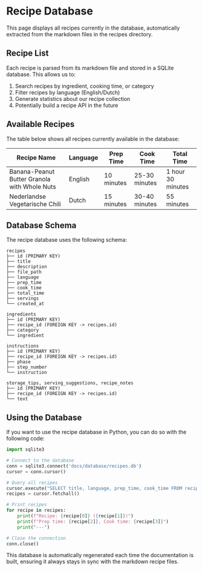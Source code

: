 # Recipe Database

This page displays all recipes currently in the database, automatically extracted from the markdown files in the recipes directory.

## Recipe List

Each recipe is parsed from its markdown file and stored in a SQLite database. This allows us to:

1. Search recipes by ingredient, cooking time, or category
2. Filter recipes by language (English/Dutch)
3. Generate statistics about our recipe collection
4. Potentially build a recipe API in the future

## Available Recipes

The table below shows all recipes currently available in the database:

| Recipe Name | Language | Prep Time | Cook Time | Total Time |
|-------------|----------|-----------|-----------|------------|
| Banana-Peanut Butter Granola with Whole Nuts | English | 10 minutes | 25-30 minutes | 1 hour 30 minutes |
| Nederlandse Vegetarische Chili | Dutch | 15 minutes | 30-40 minutes | 55 minutes |

## Database Schema

The recipe database uses the following schema:

```
recipes
├── id (PRIMARY KEY)
├── title
├── description
├── file_path
├── language
├── prep_time
├── cook_time
├── total_time
├── servings
└── created_at

ingredients
├── id (PRIMARY KEY)
├── recipe_id (FOREIGN KEY -> recipes.id)
├── category
└── ingredient

instructions
├── id (PRIMARY KEY)
├── recipe_id (FOREIGN KEY -> recipes.id)
├── phase
├── step_number
└── instruction

storage_tips, serving_suggestions, recipe_notes
├── id (PRIMARY KEY)
├── recipe_id (FOREIGN KEY -> recipes.id)
└── text
```

## Using the Database

If you want to use the recipe database in Python, you can do so with the following code:

```python
import sqlite3

# Connect to the database
conn = sqlite3.connect('docs/database/recipes.db')
cursor = conn.cursor()

# Query all recipes
cursor.execute("SELECT title, language, prep_time, cook_time FROM recipes")
recipes = cursor.fetchall()

# Print recipes
for recipe in recipes:
    print(f"Recipe: {recipe[0]} ({recipe[1]})")
    print(f"Prep time: {recipe[2]}, Cook time: {recipe[3]}")
    print("---")

# Close the connection
conn.close()
```

This database is automatically regenerated each time the documentation is built, ensuring it always stays in sync with the markdown recipe files.
